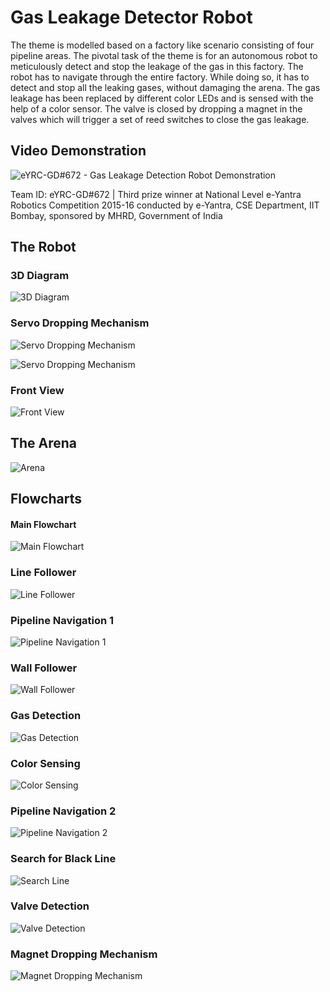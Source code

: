 # Gas Leakage Detector Robot
The theme is modelled based on a factory like scenario consisting of four pipeline areas. The pivotal task of the theme is for an autonomous robot to meticulously detect and stop the leakage of the gas in this factory. The robot has to navigate through the entire factory. While doing so, it has to detect and stop all the leaking gases, without damaging the arena. The gas leakage has been replaced by different color LEDs and is sensed with the help of a color sensor. The valve is closed by dropping a magnet in the valves which will trigger a set of reed switches to close the gas leakage.

## Video Demonstration

![eYRC-GD#672 - Gas Leakage Detection Robot Demonstration](https://www.youtube.com/watch?v=imb1wCC3n2g)

Team ID: eYRC-GD#672 | Third prize winner at National Level e-Yantra Robotics Competition 2015-16 conducted by e-Yantra, CSE Department, IIT Bombay, sponsored by MHRD, Government of India


## The Robot
### 3D Diagram
![3D Diagram](https://github.com/heethesh/Gas-Leakage-Detector-Robot/blob/master/images/Final%20Render-01%20(NEW).jpg?raw=true)

### Servo Dropping Mechanism
![Servo Dropping Mechanism](https://github.com/heethesh/Gas-Leakage-Detector-Robot/blob/master/images/RM-01.jpg?raw=true)

![Servo Dropping Mechanism](https://github.com/heethesh/Gas-Leakage-Detector-Robot/blob/master/images/RM-02.jpg?raw=true)

### Front View
![Front View](https://github.com/heethesh/Gas-Leakage-Detector-Robot/blob/master/images/SHP-01.jpg?raw=true)

## The Arena
![Arena](https://github.com/heethesh/Gas-Leakage-Detector-Robot/blob/master/images/Arena.jpg?raw=true)

## Flowcharts
#### Main Flowchart
![Main Flowchart](https://github.com/heethesh/Gas-Leakage-Detector-Robot/blob/master/images/Main%20Function.png?raw=true)

### Line Follower
![Line Follower](https://github.com/heethesh/Gas-Leakage-Detector-Robot/blob/master/images/Line%20Follower%20Simple.png?raw=true)

### Pipeline Navigation 1
![Pipeline Navigation 1](https://github.com/heethesh/Gas-Leakage-Detector-Robot/blob/master/images/Pipeline%20Navigation-01.png?raw=true)

### Wall Follower
![Wall Follower](https://github.com/heethesh/Gas-Leakage-Detector-Robot/blob/master/images/Wall%20Follower%20Algorithm.png?raw=true)

### Gas Detection
![Gas Detection](https://github.com/heethesh/Gas-Leakage-Detector-Robot/blob/master/images/Gas%20Detection%202.png?raw=true)

### Color Sensing
![Color Sensing](https://github.com/heethesh/Gas-Leakage-Detector-Robot/blob/master/images/Color%20Sensing.png?raw=true)

### Pipeline Navigation 2
![Pipeline Navigation 2](https://github.com/heethesh/Gas-Leakage-Detector-Robot/blob/master/images/Pipeline%20Navigation-02.png?raw=true)

### Search for Black Line
![Search Line](https://github.com/heethesh/Gas-Leakage-Detector-Robot/blob/master/images/Search%20Line.png?raw=true)

### Valve Detection
![Valve Detection](https://github.com/heethesh/Gas-Leakage-Detector-Robot/blob/master/images/Valve%20Detection.png?raw=true)

### Magnet Dropping Mechanism
![Magnet Dropping Mechanism](https://github.com/heethesh/Gas-Leakage-Detector-Robot/blob/master/images/Dropping%20Mechanism.png?raw=true)
